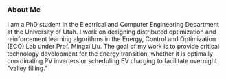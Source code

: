 ### About Me
I am a PhD student in the Electrical and Computer Engineering Department at the University of Utah. I work on designing distributed optimization and reinforcement learning algorithms in the Energy, Control and Optimization (ECO) Lab under Prof. Mingxi Liu. The goal of my work is to provide critical technology development for the energy transition, whether it is optimally coordinating PV inverters or scheduling EV charging to facilitate overnight "valley filling." 

<!--
**ble1gh/ble1gh** is a ✨ _special_ ✨ repository because its `README.md` (this file) appears on your GitHub profile.

Here are some ideas to get you started:

- 🔭 I’m currently working on ...
- 🌱 I’m currently learning ...
- 👯 I’m looking to collaborate on ...
- 🤔 I’m looking for help with ...
- 💬 Ask me about ...
- 📫 How to reach me: ...
- 😄 Pronouns: ...
- ⚡ Fun fact: ...
-->
